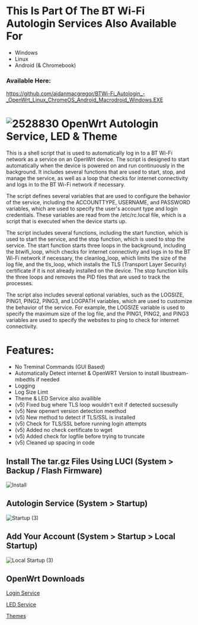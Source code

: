 # This Is Part Of The BT Wi-Fi Autologin Services Also Available For

 - Windows
 - Linux
 - Android (& Chromebook)
 
 ### Available Here:
 https://github.com/aidanmacgregor/BTWi-Fi_Autologin_-_OpenWrt_Linux_ChromeOS_Android_Macrodroid_Windows.EXE
 
 # ![2528830](https://user-images.githubusercontent.com/11254983/164993973-1b534096-84a8-4785-bf39-ea177eea4274.png) OpenWrt Autologin Service, LED & Theme<br/>

This is a shell script that is used to automatically log in to a BT Wi-Fi network as a service on an OpenWrt device. The script is designed to start automatically when the device is powered on and run continuously in the background. It includes several functions that are used to start, stop, and manage the service, as well as a loop that checks for internet connectivity and logs in to the BT Wi-Fi network if necessary.

The script defines several variables that are used to configure the behavior of the service, including the ACCOUNTTYPE, USERNAME, and PASSWORD variables, which are used to specify the user's account type and login credentials. These variables are read from the /etc/rc.local file, which is a script that is executed when the device starts up.

The script includes several functions, including the start function, which is used to start the service, and the stop function, which is used to stop the service. The start function starts three loops in the background, including the btwifi_loop, which checks for internet connectivity and logs in to the BT Wi-Fi network if necessary, the cleanlog_loop, which limits the size of the log file, and the tls_loop, which installs the TLS (Transport Layer Security) certificate if it is not already installed on the device. The stop function kills the three loops and removes the PID files that are used to track the processes.

The script also includes several optional variables, such as the LOGSIZE, PING1, PING2, PING3, and LOGPATH variables, which are used to customize the behavior of the service. For example, the LOGSIZE variable is used to specify the maximum size of the log file, and the PING1, PING2, and PING3 variables are used to specify the websites to ping to check for internet connectivity.

# Features:

 - No Treminal Commands (GUI Based)
 - Automatically Detect internet & OpenWRT Version to install libustream-mbedtls if needed
 - Logging
 - Log Size Limt
 - Theme & LED Service also availible
 - (v5) Fixed bug where TLS loop wouldn't exit if detected sucsesully
 - (v5) New openwrt version detection meethod
 - (v5) New method to detect if TLS/SSL is installed
 - (v5) Check for TLS/SSL before running login attempts
 - (v5) Added no check certificate to wget
 - (v5) Added check for logfile before trying to truncate
 - (v5) Cleaned up spacing in code

## Install The tar.gz Files Using LUCI (System > Backup / Flash Firmware)
	
![Install](https://user-images.githubusercontent.com/11254983/173888569-542fbbdd-c7c9-41cf-8411-1eceed69610c.JPG)	

## Autologin Service (System > Startup)
	
![Startup (3)](https://user-images.githubusercontent.com/11254983/173452552-d591d1c8-edd6-460b-b9bf-39509da5fda1.JPG)

## Add Your Account (System > Startup > Local Startup)
	
![Local Startup (3)](https://user-images.githubusercontent.com/11254983/173452553-e6a26dde-2d85-478a-9c94-22dde81a19fc.JPG)

## OpenWrt Downloads
    
[Login Service](https://github.com/aidanmacgregor/BTWi-Fi_Autologin_-_OpenWRT/releases)
    
[LED Service](https://github.com/aidanmacgregor/BTWi-Fi_Autologin_-_OpenWRT/tree/main/OpenWrt%20Themes%20%26%20LED%20Service/OpenWrt%20LED%20Service)
    
[Themes](https://github.com/aidanmacgregor/BTWi-Fi_Autologin_-_OpenWRT/tree/main/OpenWrt%20Themes%20%26%20LED%20Service/OpenWrt%20Theme)
